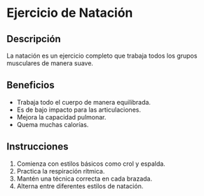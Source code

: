 # Ejercicio de Natación

## Descripción
La natación es un ejercicio completo que trabaja todos los grupos musculares de manera suave.

## Beneficios
- Trabaja todo el cuerpo de manera equilibrada.
- Es de bajo impacto para las articulaciones.
- Mejora la capacidad pulmonar.
- Quema muchas calorías.

## Instrucciones
1. Comienza con estilos básicos como crol y espalda.
2. Practica la respiración rítmica.
3. Mantén una técnica correcta en cada brazada.
4. Alterna entre diferentes estilos de natación.